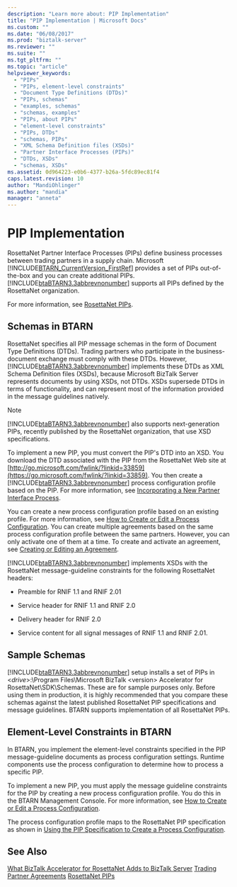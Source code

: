 ```yaml
---
description: "Learn more about: PIP Implementation"
title: "PIP Implementation | Microsoft Docs"
ms.custom: ""
ms.date: "06/08/2017"
ms.prod: "biztalk-server"
ms.reviewer: ""
ms.suite: ""
ms.tgt_pltfrm: ""
ms.topic: "article"
helpviewer_keywords:
  - "PIPs"
  - "PIPs, element-level constraints"
  - "Document Type Definitions (DTDs)"
  - "PIPs, schemas"
  - "examples, schemas"
  - "schemas, examples"
  - "PIPs, about PIPs"
  - "element-level constraints"
  - "PIPs, DTDs"
  - "schemas, PIPs"
  - "XML Schema Definition files (XSDs)"
  - "Partner Interface Processes (PIPs)"
  - "DTDs, XSDs"
  - "schemas, XSDs"
ms.assetid: 0d964223-e0b6-4377-b26a-5fdc89ec81f4
caps.latest.revision: 10
author: "MandiOhlinger"
ms.author: "mandia"
manager: "anneta"
---
```

# PIP Implementation
RosettaNet Partner Interface Processes (PIPs) define business processes between trading partners in a supply chain. Microsoft [!INCLUDE[BTARN_CurrentVersion_FirstRef](../../includes/btarn-currentversion-firstref-md.md)] provides a set of PIPs out-of-the-box and you can create additional PIPs. [!INCLUDE[btaBTARN3.3abbrevnonumber](../../includes/btabtarn3-3abbrevnonumber-md.md)] supports all PIPs defined by the RosettaNet organization.

 For more information, see [RosettaNet PIPs](../../adapters-and-accelerators/accelerator-rosettanet/rosettanet-pips.md).

## Schemas in BTARN
 RosettaNet specifies all PIP message schemas in the form of Document Type Definitions (DTDs). Trading partners who participate in the business-document exchange must comply with these DTDs. However, [!INCLUDE[btaBTARN3.3abbrevnonumber](../../includes/btabtarn3-3abbrevnonumber-md.md)] implements these DTDs as XML Schema Definition files (XSDs), because Microsoft  BizTalk Server represents documents by using XSDs, not DTDs. XSDs supersede DTDs in terms of functionality, and can represent most of the information provided in the message guidelines natively.

> [!NOTE]
>  [!INCLUDE[btaBTARN3.3abbrevnonumber](../../includes/btabtarn3-3abbrevnonumber-md.md)] also supports next-generation PIPs, recently published by the RosettaNet organization, that use XSD specifications.

 To implement a new PIP, you must convert the PIP's DTD into an XSD. You download the DTD associated with the PIP from the RosettaNet Web site at [http://go.microsoft.com/fwlink/?linkid=33859](https://go.microsoft.com/fwlink/?linkid=33859). You then create a [!INCLUDE[btaBTARN3.3abbrevnonumber](../../includes/btabtarn3-3abbrevnonumber-md.md)] process configuration profile based on the PIP. For more information, see [Incorporating a New Partner Interface Process](../../adapters-and-accelerators/accelerator-rosettanet/incorporating-a-new-partner-interface-process.md).

 You can create a new process configuration profile based on an existing profile. For more information, see [How to Create or Edit a Process Configuration](../../adapters-and-accelerators/accelerator-rosettanet/how-to-create-or-edit-a-process-configuration.md). You can create multiple agreements based on the same process configuration profile between the same partners. However, you can only activate one of them at a time. To create and activate an agreement, see [Creating or Editing an Agreement](../../adapters-and-accelerators/accelerator-rosettanet/creating-or-editing-an-agreement.md).

 [!INCLUDE[btaBTARN3.3abbrevnonumber](../../includes/btabtarn3-3abbrevnonumber-md.md)] implements XSDs with the RosettaNet message-guideline constraints for the following RosettaNet headers:

-   Preamble for RNIF 1.1 and RNIF 2.01

-   Service header for RNIF 1.1 and RNIF 2.0

-   Delivery header for RNIF 2.0

-   Service content for all signal messages of RNIF 1.1 and RNIF 2.01.

## Sample Schemas
 [!INCLUDE[btaBTARN3.3abbrevnonumber](../../includes/btabtarn3-3abbrevnonumber-md.md)] setup installs a set of PIPs in \<*drive*\>:\Program Files\Microsoft BizTalk \<version\> Accelerator for RosettaNet\SDK\Schemas. These are for sample purposes only. Before using them in production, it is highly recommended that you compare these schemas against the latest published RosettaNet PIP specifications and message guidelines. BTARN supports implementation of all RosettaNet PIPs.

## Element-Level Constraints in BTARN
 In BTARN, you implement the element-level constraints specified in the PIP message-guideline documents as process configuration settings. Runtime components use the process configuration to determine how to process a specific PIP.

 To implement a new PIP, you must apply the message guideline constraints for the PIP by creating a new process configuration profile. You do this in the BTARN Management Console. For more information, see [How to Create or Edit a Process Configuration](../../adapters-and-accelerators/accelerator-rosettanet/how-to-create-or-edit-a-process-configuration.md).

 The process configuration profile maps to the RosettaNet PIP specification as shown in [Using the PIP Specification to Create a Process Configuration](../../adapters-and-accelerators/accelerator-rosettanet/using-the-pip-specification-to-create-a-process-configuration.md).

## See Also
 [What BizTalk Accelerator for RosettaNet Adds to BizTalk Server](../../adapters-and-accelerators/accelerator-rosettanet/what-biztalk-accelerator-for-rosettanet-adds-to-biztalk-server.md)
 [Trading Partner Agreements](../../adapters-and-accelerators/accelerator-rosettanet/trading-partner-agreements.md)
 [RosettaNet PIPs](../../adapters-and-accelerators/accelerator-rosettanet/rosettanet-pips.md)

